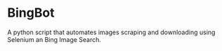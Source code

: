 # BingBot
A python script that automates images scraping and downloading using Selenium an Bing Image Search.
